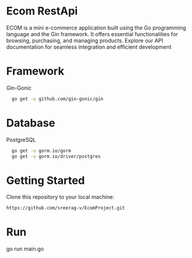 
# Ecom RestApi
ECOM is a mini e-commerce application built using the Go programming language and the Gin framework. It offers essential functionalities for browsing, purchasing, and managing products. Explore our API documentation for seamless integration and efficient development
# Framework

Gin-Gonic
```bash
  go get -u github.com/gin-gonic/gin
```
# Database 

PostgreSQL
```bash
  go get -u gorm.io/gorm
  go get -u gorm.io/driver/postgres
```
# Getting Started
Clone this repository to your local machine:
```bash
https://github.com/sreerag-v/EcomProject.git
```
# Run 
go run main.go
